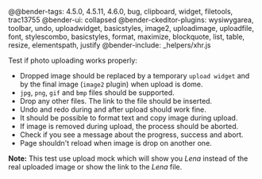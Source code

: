 ﻿﻿@@bender-tags: 4.5.0, 4.5.11, 4.6.0, bug, clipboard, widget, filetools, trac13755
@bender-ui: collapsed
@bender-ckeditor-plugins: wysiwygarea, toolbar, undo, uploadwidget, basicstyles, image2, uploadimage, uploadfile, font, stylescombo, basicstyles, format, maximize, blockquote, list, table, resize, elementspath, justify
@bender-include: _helpers/xhr.js

Test if photo uploading works properly:

* Dropped image should be replaced by a temporary `upload widget` and by the final image (`image2` plugin) when upload is dome.
* `jpg`, `png`, `gif` and `bmp` files should be supported.
* Drop any other files. The link to the file should be inserted.
* Undo and redo during and after upload should work fine.
* It should be possible to format text and copy image during upload.
* If image is removed during upload, the process should be aborted.
* Check if you see a message about the progress, success and abort.
* Page shouldn't reload when image is drop on another one.

**Note:** This test use upload mock which will show you *Lena* instead of the real uploaded image or show the link to the *Lena* file.
